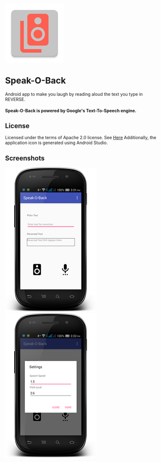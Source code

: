 ![](https://raw.githubusercontent.com/ExploiTR/Speak-O-Back/master/app/src/main/res/mipmap-xxxhdpi/ic_launcher.png)

# Speak-O-Back
Android app to make you laugh by reading aloud the text you type in REVERSE.  
#### Speak-O-Back is powered by Google's Text-To-Speech engine.

## License
Licensed under the terms of Apache 2.0 license. See [Here](https://github.com/ExploiTR/Speak-O-Back/blob/master/LICENSE)
Additionally, the application icon is generated using Android Studio.

## Screenshots 
![](https://raw.githubusercontent.com/ExploiTR/Speak-O-Back/master/screenshots/screenshot%20(0).png)
![](https://raw.githubusercontent.com/ExploiTR/Speak-O-Back/master/screenshots/screenshot%20(1).png)

